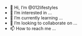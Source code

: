 - 👋 Hi, I’m @012lifestyles
- 👀 I’m interested in ...
- 🌱 I’m currently learning ...
- 💞️ I’m looking to collaborate on ...
- 📫 How to reach me ...

<!---
012lifestyles/012lifestyles is a ✨ special ✨ repository because its `README.md` (this file) appears on your GitHub profile.
You can click the Preview link to take a look at your changes.
--->
